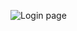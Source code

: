 ![Login page](https://user-images.githubusercontent.com/109645927/189054309-10391e45-cfaa-4048-899d-3833948d8dcb.PNG)